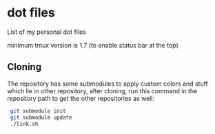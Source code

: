 dot files
=============

List of my personal dot files

minimum tmux version is 1.7 (to enable status bar at the top)

Cloning
-------------
The repository has some submodules to apply custom colors and stuff which lie
in other repository, after cloning, run this command in the repository path to get the other
repositories as well:
```bash
 git submodule init 
 git submodule update 
 ./link.sh 
```

